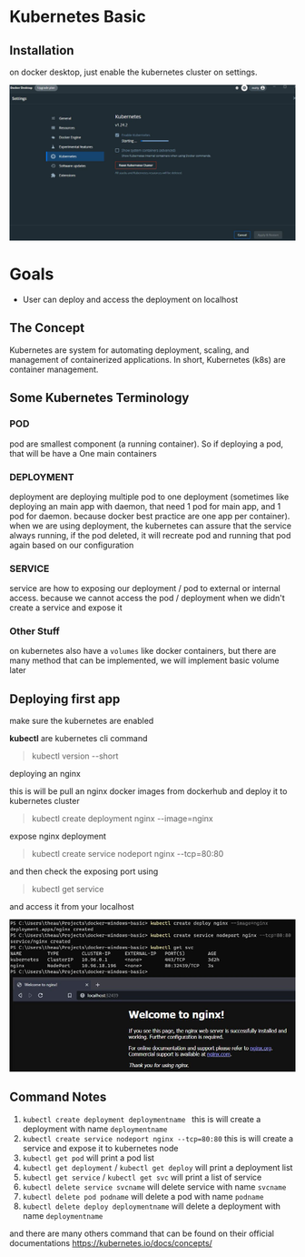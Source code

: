 # Kubernetes Basic

## Installation

on docker desktop, just enable the kubernetes cluster on settings.

![kubernetes](../../readme-resources/enable-kubernetes.jpg)

# Goals

- User can deploy and access the deployment on localhost

## The Concept

Kubernetes are system for automating deployment, scaling, and management of containerized applications. In short, Kubernetes (k8s) are container management. 

## Some Kubernetes Terminology

### POD

pod are smallest component (a running container). So if deploying a pod, that will be have a One main containers

### DEPLOYMENT 

deployment are deploying multiple pod to one deployment (sometimes like deploying an main app with daemon, that need 1 pod for main app, and 1 pod for daemon. because docker best practice are one app per container). when we are using deployment, the kubernetes can assure that the service always running, if the pod deleted, it will recreate pod and running that pod again based on our configuration

### SERVICE

service are how to exposing our deployment / pod to external or internal access. because we cannot access the pod / deployment when we didn't create a service and expose it

### Other Stuff

on kubernetes also have a `volumes` like docker containers, but there are many method that can be implemented, we will implement basic volume later

## Deploying first app

make sure the kubernetes are enabled 

**kubectl** are kubernetes cli command

> kubectl version --short

deploying an nginx 

this is will be pull an nginx docker images from dockerhub and deploy it to kubernetes cluster

> kubectl create deployment nginx --image=nginx

expose nginx deployment

> kubectl create service nodeport nginx --tcp=80:80

and then check the exposing port using 

> kubectl get service

and access it from your localhost

![nginx](../../readme-resources/kubernetes-svc-nginx.jpg)


## Command Notes

1. `kubectl create deployment deploymentname `
    this is will create a deployment with name `deploymentname`
2. `kubectl create service nodeport nginx --tcp=80:80`
    this is will create a service and expose it to kubernetes node
3. `kubectl get pod`
    will print a pod list
4. `kubectl get deployment` / `kubectl get deploy`
    will print a deployment list
5. `kubectl get service` / `kubectl get svc`
    will print a list of service 
6. `kubectl delete service svcname`
    will delete service with name `svcname`
7. `kubectl delete pod podname`
    will delete a pod with name `podname`
8. `kubectl delete deploy deploymentname`
    will delete a deployment with name `deploymentname`

and there are many others command that can be found on their official documentations https://kubernetes.io/docs/concepts/ 
